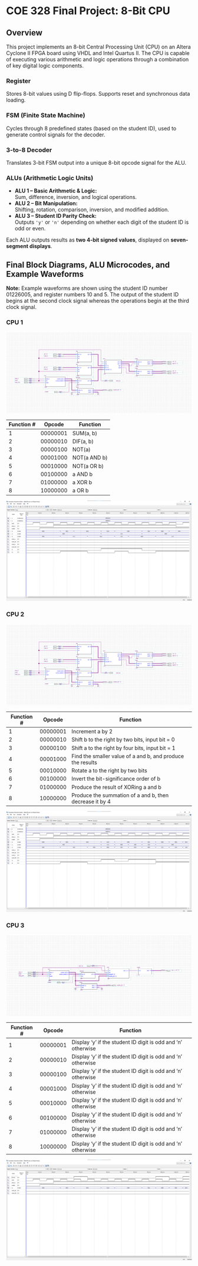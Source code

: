 # COE 328 Final Project: 8-Bit CPU

## Overview

This project implements an 8-bit Central Processing Unit (CPU) on an Altera Cyclone II FPGA board using VHDL and Intel Quartus II. The CPU is capable of executing various arithmetic and logic operations through a combination of key digital logic components.

### Register
Stores 8-bit values using D flip-flops. Supports reset and synchronous data loading.

### FSM (Finite State Machine)
Cycles through 8 predefined states (based on the student ID), used to generate control signals for the decoder.

### 3-to-8 Decoder
Translates 3-bit FSM output into a unique 8-bit opcode signal for the ALU.

### ALUs (Arithmetic Logic Units)
- **ALU 1 – Basic Arithmetic & Logic:**  
  Sum, difference, inversion, and logical operations.
- **ALU 2 – Bit Manipulation:**  
  Shifting, rotation, comparison, inversion, and modified addition.
- **ALU 3 – Student ID Parity Check:**  
  Outputs `'y'` or `'n'` depending on whether each digit of the student ID is odd or even.

Each ALU outputs results as **two 4-bit signed values**, displayed on **seven-segment displays**.

## Final Block Diagrams, ALU Microcodes, and Example Waveforms

**Note:** Example waveforms are shown using the student ID number 01226005, and register numbers 10 and 5. The output of the student ID begins at the second clock signal whereas the operations begin at the third clock signal.

### CPU 1

![CPU 1 Block Diagram](https://github.com/justinthdang/8-bit-cpu/blob/main/images/cpu1and2.png?raw=true)

| Function \# | Opcode | Function |
| ----- | ----- | ----- |
| 1 | 00000001 | SUM(a, b) |
| 2 | 00000010 | DIF(a, b) |
| 3 | 00000100 | NOT(a) |
| 4 | 00001000 | NOT(a AND b) |
| 5 | 00010000 | NOT(a OR b) |
| 6 | 00100000 | a AND b |
| 7 | 01000000 | a XOR b |
| 8 | 10000000 | a OR b |

![Waveform 1 Block Diagram](https://github.com/justinthdang/8-bit-cpu/blob/main/images/waveform1.png?raw=true)

### CPU 2

![CPU 2 Block Diagram](https://github.com/justinthdang/8-bit-cpu/blob/main/images/cpu1and2.png?raw=true)

| Function \# | Opcode | Function |
| ----- | ----- | ----- |
| 1 | 00000001 | Increment a by 2 |
| 2 | 00000010 | Shift b to the right by two bits, input bit \= 0 |
| 3 | 00000100 | Shift a to the right by four bits, input bit \= 1 |
| 4 | 00001000 | Find the smaller value of a and b, and produce the results |
| 5 | 00010000 | Rotate a to the right by two bits |
| 6 | 00100000 | Invert the bit-significance order of b |
| 7 | 01000000 | Produce the result of XORing a and b |
| 8 | 10000000 | Produce the summation of a and b, then decrease it by 4 |

![Waveform 2 Block Diagram](https://github.com/justinthdang/8-bit-cpu/blob/main/images/waveform2.png?raw=true)

### CPU 3

![CPU 3 Block Diagram](https://github.com/justinthdang/8-bit-cpu/blob/main/images/cpu3.png?raw=true)

| Function \# | Opcode | Function |
| ----- | ----- | ----- |
| 1 | 00000001 | Display ‘y’ if the student ID digit is odd and ‘n’ otherwise |
| 2 | 00000010 | Display ‘y’ if the student ID digit is odd and ‘n’ otherwise |
| 3 | 00000100 | Display ‘y’ if the student ID digit is odd and ‘n’ otherwise |
| 4 | 00001000 | Display ‘y’ if the student ID digit is odd and ‘n’ otherwise |
| 5 | 00010000 | Display ‘y’ if the student ID digit is odd and ‘n’ otherwise |
| 6 | 00100000 | Display ‘y’ if the student ID digit is odd and ‘n’ otherwise |
| 7 | 01000000 | Display ‘y’ if the student ID digit is odd and ‘n’ otherwise |
| 8 | 10000000 | Display ‘y’ if the student ID digit is odd and ‘n’ otherwise |

![Waveform 3 Block Diagram](https://github.com/justinthdang/8-bit-cpu/blob/main/images/waveform3.png?raw=true)